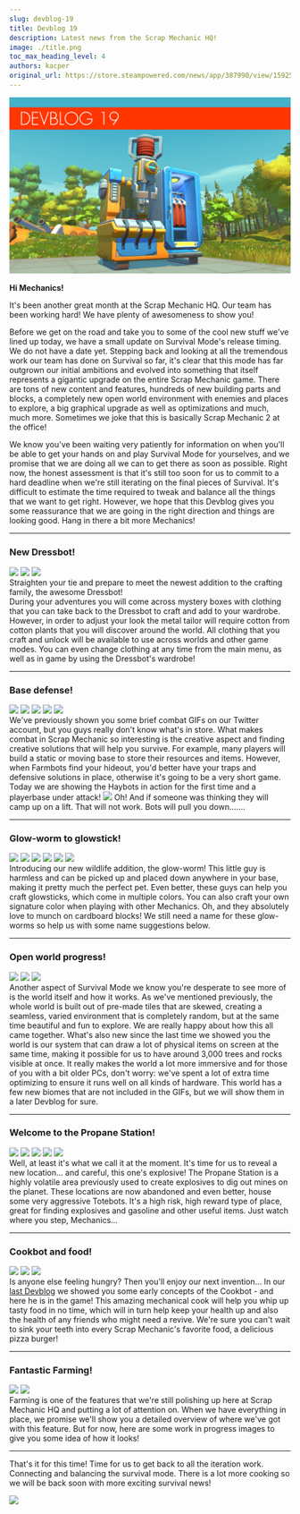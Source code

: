 ```yaml
---
slug: devblog-19
title: Devblog 19
description: Latest news from the Scrap Mechanic HQ!
image: ./title.png
toc_max_heading_level: 4
authors: kacper
original_url: https://store.steampowered.com/news/app/387990/view/1592509846749130915
---
```


![](./title.png)

**Hi Mechanics!**

It's been another great month at the Scrap Mechanic HQ. Our team has been
working hard! We have plenty of awesomeness to show you!

<!--truncate-->

Before we get on the road and take you to some of the cool new stuff we've lined
up today, we have a small update on Survival Mode's release timing. We do not
have a date yet. Stepping back and looking at all the tremendous work our team
has done on Survival so far, it's clear that this mode has far outgrown our
initial ambitions and evolved into something that itself represents a gigantic
upgrade on the entire Scrap Mechanic game. There are tons of new content and
features, hundreds of new building parts and blocks, a completely new open world
environment with enemies and places to explore, a big graphical upgrade as well
as optimizations and much, much more. Sometimes we joke that this is basically
Scrap Mechanic 2 at the office!

We know you've been waiting very patiently for information on when you'll be
able to get your hands on and play Survival Mode for yourselves, and we promise
that we are doing all we can to get there as soon as possible. Right now, the
honest assessment is that it's still too soon for us to commit to a hard
deadline when we're still iterating on the final pieces of Survival. It's
difficult to estimate the time required to tweak and balance all the things that
we want to get right. However, we hope that this Devblog gives you some
reassurance that we are going in the right direction and things are looking
good. Hang in there a bit more Mechanics!

---

### New Dressbot!

![](https://i.imgur.com/5VfP6SH.jpg) ![](https://i.imgur.com/RctCO83.jpg)
![](https://i.imgur.com/yhiycRP.png) <br/> Straighten your tie and prepare to
meet the newest addition to the crafting family, the awesome Dressbot!\
During your adventures you will come across mystery boxes with clothing that you
can take back to the Dressbot to craft and add to your wardrobe. However, in
order to adjust your look the metal tailor will require cotton from cotton
plants that you will discover around the world. All clothing that you craft and
unlock will be available to use across worlds and other game modes. You can even
change clothing at any time from the main menu, as well as in game by using the
Dressbot's wardrobe!

---

### Base defense!

![](https://i.imgur.com/3dMWuOr.png) ![](https://i.imgur.com/3s9a4cM.png)
![](https://i.imgur.com/LRJlWX6.gif) ![](https://i.imgur.com/5APfEBs.gif)
![](https://i.imgur.com/zBq21UN.gif) <br/> We've previously shown you some brief
combat GIFs on our Twitter account, but you guys really don't know what's in
store. What makes combat in Scrap Mechanic so interesting is the creative aspect
and finding creative solutions that will help you survive. For example, many
players will build a static or moving base to store their resources and items.
However, when Farmbots find your hideout, you'd better have your traps and
defensive solutions in place, otherwise it's going to be a very short game.
Today we are showing the Haybots in action for the first time and a playerbase
under attack! ![](https://i.imgur.com/Fxncgme.gif) Oh! And if someone was
thinking they will camp up on a lift. That will not work. Bots will pull you
down.......

---

### Glow-worm to glowstick!

![](https://i.imgur.com/DCyymhf.png) ![](https://i.imgur.com/IVM5lBk.jpg)
![](https://i.imgur.com/6g4kmvI.gif) ![](https://i.imgur.com/nKTfHiq.gif)
![](https://i.imgur.com/0V64sz7.gif) ![](https://i.imgur.com/GOsDmFG.gif) <br/>
Introducing our new wildlife addition, the glow-worm! This little guy is
harmless and can be picked up and placed down anywhere in your base, making it
pretty much the perfect pet. Even better, these guys can help you craft
glowsticks, which come in multiple colors. You can also craft your own signature
color when playing with other Mechanics. Oh, and they absolutely love to munch
on cardboard blocks! We still need a name for these glow-worms so help us with
some name suggestions below.

---

### Open world progress!

![](https://i.imgur.com/I2HvwIs.png) ![](https://i.imgur.com/V4Xa6hR.png)
![](https://i.imgur.com/EPKxeD0.gif) <br/> Another aspect of Survival Mode we
know you're desperate to see more of is the world itself and how it works. As
we've mentioned previously, the whole world is built out of pre-made tiles that
are skewed, creating a seamless, varied environment that is completely random,
but at the same time beautiful and fun to explore. We are really happy about how
this all came together. What's also new since the last time we showed you the
world is our system that can draw a lot of physical items on screen at the same
time, making it possible for us to have around 3,000 trees and rocks visible at
once. It really makes the world a lot more immersive and for those of you with a
bit older PCs, don't worry: we've spent a lot of extra time optimizing to ensure
it runs well on all kinds of hardware. This world has a few new biomes that are
not included in the GIFs, but we will show them in a later Devblog for sure.

---
### Welcome to the Propane Station!
![](https://i.imgur.com/8iGJm9t.png) ![](https://i.imgur.com/WLey67T.png)
![](https://i.imgur.com/TYOYi31.png) ![](https://i.imgur.com/Ue7yO2c.png)
![](https://i.imgur.com/t1iknBC.gif) <br/> 
Well, at least it's what we call it at the moment. It's time for us to reveal a
new location... and careful, this one's explosive! The Propane Station is a
highly volatile area previously used to create explosives to dig out mines on
the planet. These locations are now abandoned and even better, house some very
aggressive Totebots. It's a high risk, high reward type of place, great for
finding explosives and gasoline and other useful items. Just watch where you
step, Mechanics...

---
### Cookbot and food!
![](https://i.imgur.com/ptqjI9u.jpg) ![](https://i.imgur.com/wtn5BFB.jpg)
![](https://i.imgur.com/g75SJBx.png) <br/> 
Is anyone else feeling hungry? Then you'll enjoy our next invention... In our
[last Devblog](/news/devblog-18#cookbot-concept) we showed you some early
concepts of the Cookbot - and here he is in the game! This amazing mechanical
cook will help you whip up tasty food in no time, which will in turn help keep
your health up and also the health of any friends who might need a revive. We're
sure you can't wait to sink your teeth into every Scrap Mechanic's favorite
food, a delicious pizza burger!

---
### Fantastic Farming!
![](https://i.imgur.com/liWTsJa.jpg) ![](https://i.imgur.com/IzRduSN.png) <br/> 
Farming is one of the features that we're still polishing up here at Scrap
Mechanic HQ and putting a lot of attention on. When we have everything in place,
we promise we'll show you a detailed overview of where we've got with this
feature. But for now, here are some work in progress images to give you some
idea of how it looks!

---

That's it for this time! Time for us to get back to all the iteration work.
Connecting and balancing the survival mode. There is a lot more cooking so we
will be back soon with more exciting survival news!

![](https://i.imgur.com/EKzlQPY.gif)
